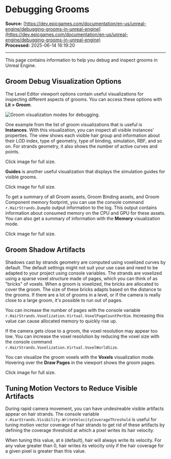 # Debugging Grooms

**Source:** [https://dev.epicgames.com/documentation/en-us/unreal-engine/debugging-grooms-in-unreal-engine](https://dev.epicgames.com/documentation/en-us/unreal-engine/debugging-grooms-in-unreal-engine)  
**Processed:** 2025-06-14 16:19:20

---

This page contains information to help you debug and inspect grooms in Unreal Engine.

## Groom Debug Visualization Options

The Level Editor viewport options contain useful visualizations for inspecting different aspects of grooms. You can access these options with **Lit > Groom**.

![Groom visualization modes for debugging.](https://d1iv7db44yhgxn.cloudfront.net/documentation/images/52a16821-01fe-485e-9a53-fff28fe67a98/groom-visualization-selection.png)

One example from the list of groom visualizations that is useful is **Instances**. With this visualization, you can inspect all visible instances' properties. The view shows each visible hair group and information about their LOD index, type of geometry, type of binding, simulation, RBF, and so on. For strands geometry, it also shows the number of active curves and points.

Click image for full size.

**Guides** is another useful visualization that displays the simulation guides for visible grooms.

Click image for full size.

To get a summary of all Groom assets, Groom Binding assets, and Groom Component memory footprint, you can use the console command `r.HairStrands.Dump`to output information to the log. This output contains information about consumed memory on the CPU and GPU for these assets. You can also get a summary of information with the **Memory** visualization mode.

Click image for full size.

## Groom Shadow Artifacts

Shadows cast by strands geometry are computed using voxelized curves by default. The default settings might not suit your use case and need to be adapted to your project using console variables. The strands are voxelized using a sparse voxel structure made of pages, which you can think of as "bricks" of voxels. When a groom is voxelized, the bricks are allocated to cover the groom. The size of these bricks adapts based on the distance to the grooms. If there are a lot of grooms in a level, or if the camera is really close to a large groom, it's possible to run out of pages.

You can increase the number of pages with the console variable `r.HairStrands.Voxelization.Virtual.VoxelPageCountPerDim`. Increasing this value can cause allocated memory to quickly rise up.

If the camera gets close to a groom, the voxel resolution may appear too low. You can increase the voxel resolution by reducing the voxel size with the console command `r.HairStrands.Voxelization.Virtual.VoxelWorldSize`.

You can visualize the groom voxels with the **Voxels** visualization mode. Hovering over the **Draw Pages** in the viewport shows the groom pages.

Click image for full size.

## Tuning Motion Vectors to Reduce Visible Artifacts

During rapid camera movement, you can have undesireable visible artifacts appear on hair strands. The console variable `r.HiarStrands.Visibility.WriteVelocityCoverageThreshold` is useful for tuning motion vector coverage of hair strands to get rid of these artifacts by defining the coverage threshold at which a pixel writes its hair velocity.

When tuning this value, at `0` (default), hair will always write its velocity. For any value greater than 0, hair writes its velocity only if the hair coverage for a given pixel is greater than this value.